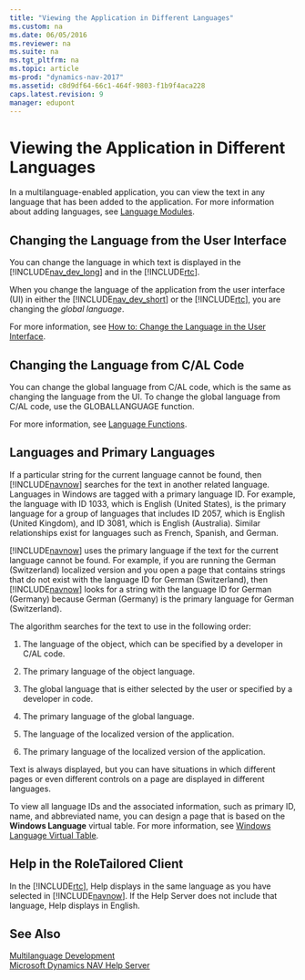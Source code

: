 ```yaml
---
title: "Viewing the Application in Different Languages"
ms.custom: na
ms.date: 06/05/2016
ms.reviewer: na
ms.suite: na
ms.tgt_pltfrm: na
ms.topic: article
ms-prod: "dynamics-nav-2017"
ms.assetid: c8d9df64-66c1-464f-9803-f1b9f4aca228
caps.latest.revision: 9
manager: edupont
---
```

# Viewing the Application in Different Languages
In a multilanguage\-enabled application, you can view the text in any language that has been added to the application. For more information about adding languages, see [Language Modules](Language-Modules.md).  
  
## Changing the Language from the User Interface  
 You can change the language in which text is displayed in the [!INCLUDE[nav_dev_long](includes/nav_dev_long_md.md)] and in the [!INCLUDE[rtc](includes/rtc_md.md)].  
  
 When you change the language of the application from the user interface \(UI\) in either the [!INCLUDE[nav_dev_short](includes/nav_dev_short_md.md)] or the [!INCLUDE[rtc](includes/rtc_md.md)], you are changing the *global language*.  
  
 For more information, see [How to: Change the Language in the User Interface](How%20to:%20Change%20the%20Language%20in%20the%20User%20Interface.md).  
  
## Changing the Language from C\/AL Code  
 You can change the global language from C\/AL code, which is the same as changing the language from the UI. To change the global language from C\/AL code, use the GLOBALLANGUAGE function.  
  
 For more information, see [Language Functions](Language-Functions.md).  
  
## Languages and Primary Languages  
 If a particular string for the current language cannot be found, then [!INCLUDE[navnow](includes/navnow_md.md)] searches for the text in another related language. Languages in Windows are tagged with a primary language ID. For example, the language with ID 1033, which is English \(United States\), is the primary language for a group of languages that includes ID 2057, which is English \(United Kingdom\), and ID 3081, which is English \(Australia\). Similar relationships exist for languages such as French, Spanish, and German.  
  
 [!INCLUDE[navnow](includes/navnow_md.md)] uses the primary language if the text for the current language cannot be found. For example, if you are running the German \(Switzerland\) localized version and you open a page that contains strings that do not exist with the language ID for German \(Switzerland\), then [!INCLUDE[navnow](includes/navnow_md.md)] looks for a string with the language ID for German \(Germany\) because German \(Germany\) is the primary language for German \(Switzerland\).  
  
 The algorithm searches for the text to use in the following order:  
  
1.  The language of the object, which can be specified by a developer in C\/AL code.  
  
2.  The primary language of the object language.  
  
3.  The global language that is either selected by the user or specified by a developer in code.  
  
4.  The primary language of the global language.  
  
5.  The language of the localized version of the application.  
  
6.  The primary language of the localized version of the application.  
  
 Text is always displayed, but you can have situations in which different pages or even different controls on a page are displayed in different languages.  
  
 To view all language IDs and the associated information, such as primary ID, name, and abbreviated name, you can design a page that is based on the **Windows Language** virtual table. For more information, see [Windows Language Virtual Table](Windows-Language-Virtual-Table.md).  
  
## Help in the RoleTailored Client  
 In the [!INCLUDE[rtc](includes/rtc_md.md)], Help displays in the same language as you have selected in [!INCLUDE[navnow](includes/navnow_md.md)]. If the Help Server does not include that language, Help displays in English.  
  
## See Also  
 [Multilanguage Development](Multilanguage-Development.md)   
 [Microsoft Dynamics NAV Help Server](Microsoft-Dynamics-NAV-Help-Server.md)